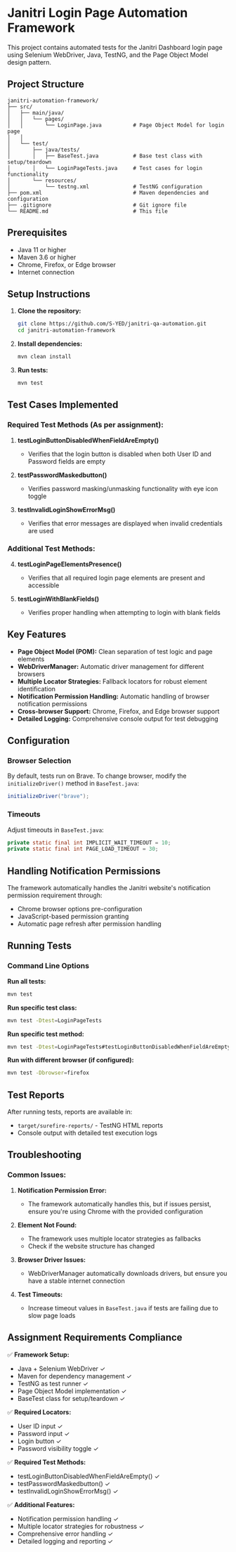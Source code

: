 # Janitri Login Page Automation Framework

This project contains automated tests for the Janitri Dashboard login page using Selenium WebDriver, Java, TestNG, and the Page Object Model design pattern.

## Project Structure

```
janitri-automation-framework/
├── src/
│   ├── main/java/
│   │   └── pages/
│   │       └── LoginPage.java          # Page Object Model for login page
│   │                        
│   └── test/
│       ├── java/tests/
│       │   ├── BaseTest.java           # Base test class with setup/teardown
│       │   └── LoginPageTests.java     # Test cases for login functionality
│       └── resources/
│           └── testng.xml              # TestNG configuration
├── pom.xml                             # Maven dependencies and configuration
├── .gitignore                          # Git ignore file
└── README.md                           # This file
```

## Prerequisites

- Java 11 or higher
- Maven 3.6 or higher
- Chrome, Firefox, or Edge browser
- Internet connection

## Setup Instructions

1. **Clone the repository:**
   ```bash
   git clone https://github.com/S-YED/janitri-qa-automation.git
   cd janitri-automation-framework
   ```

2. **Install dependencies:**
   ```bash
   mvn clean install
   ```

3. **Run tests:**
   ```bash
   mvn test
   ```

## Test Cases Implemented

### Required Test Methods (As per assignment):

1. **testLoginButtonDisabledWhenFieldAreEmpty()**
   - Verifies that the login button is disabled when both User ID and Password fields are empty

2. **testPasswordMaskedbutton()**
   - Verifies password masking/unmasking functionality with eye icon toggle

3. **testInvalidLoginShowErrorMsg()**
   - Verifies that error messages are displayed when invalid credentials are used

### Additional Test Methods:

4. **testLoginPageElementsPresence()**
   - Verifies that all required login page elements are present and accessible

5. **testLoginWithBlankFields()**
   - Verifies proper handling when attempting to login with blank fields

## Key Features

- **Page Object Model (POM):** Clean separation of test logic and page elements
- **WebDriverManager:** Automatic driver management for different browsers
- **Multiple Locator Strategies:** Fallback locators for robust element identification
- **Notification Permission Handling:** Automatic handling of browser notification permissions
- **Cross-browser Support:** Chrome, Firefox, and Edge browser support
- **Detailed Logging:** Comprehensive console output for test debugging

## Configuration

### Browser Selection
By default, tests run on Brave. To change browser, modify the `initializeDriver()` method in `BaseTest.java`:

```java
initializeDriver("brave"); 
```

### Timeouts
Adjust timeouts in `BaseTest.java`:
```java
private static final int IMPLICIT_WAIT_TIMEOUT = 10;
private static final int PAGE_LOAD_TIMEOUT = 30;
```

## Handling Notification Permissions

The framework automatically handles the Janitri website's notification permission requirement through:
- Chrome browser options pre-configuration
- JavaScript-based permission granting
- Automatic page refresh after permission handling

## Running Tests

### Command Line Options

**Run all tests:**
```bash
mvn test
```

**Run specific test class:**
```bash
mvn test -Dtest=LoginPageTests
```

**Run specific test method:**
```bash
mvn test -Dtest=LoginPageTests#testLoginButtonDisabledWhenFieldAreEmpty
```

**Run with different browser (if configured):**
```bash
mvn test -Dbrowser=firefox
```

## Test Reports

After running tests, reports are available in:
- `target/surefire-reports/` - TestNG HTML reports
- Console output with detailed test execution logs

## Troubleshooting

### Common Issues:

1. **Notification Permission Error:**
   - The framework automatically handles this, but if issues persist, ensure you're using Chrome with the provided configuration

2. **Element Not Found:**
   - The framework uses multiple locator strategies as fallbacks
   - Check if the website structure has changed

3. **Browser Driver Issues:**
   - WebDriverManager automatically downloads drivers, but ensure you have a stable internet connection

4. **Test Timeouts:**
   - Increase timeout values in `BaseTest.java` if tests are failing due to slow page loads

## Assignment Requirements Compliance

✅ **Framework Setup:**
- Java + Selenium WebDriver ✓
- Maven for dependency management ✓
- TestNG as test runner ✓
- Page Object Model implementation ✓
- BaseTest class for setup/teardown ✓

✅ **Required Locators:**
- User ID input ✓
- Password input ✓
- Login button ✓
- Password visibility toggle ✓

✅ **Required Test Methods:**
- testLoginButtonDisabledWhenFieldAreEmpty() ✓
- testPasswordMaskedbutton() ✓
- testInvalidLoginShowErrorMsg() ✓

✅ **Additional Features:**
- Notification permission handling ✓
- Multiple locator strategies for robustness ✓
- Comprehensive error handling ✓
- Detailed logging and reporting ✓

